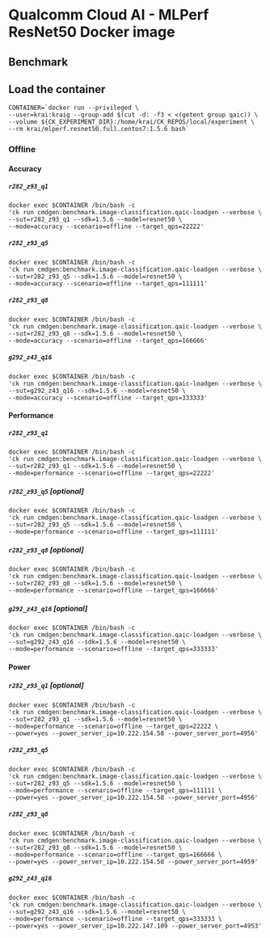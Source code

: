 # Qualcomm Cloud AI - MLPerf ResNet50 Docker image

## Benchmark

## Load the container
```
CONTAINER=`docker run --privileged \
--user=krai:kraig --group-add $(cut -d: -f3 < <(getent group qaic)) \
--volume ${CK_EXPERIMENT_DIR}:/home/krai/CK_REPOS/local/experiment \
--rm krai/mlperf.resnet50.full.centos7:1.5.6 bash`
```

### Offline

#### Accuracy

##### `r282_z93_q1`

```
docker exec $CONTAINER /bin/bash -c
'ck run cmdgen:benchmark.image-classification.qaic-loadgen --verbose \
--sut=r282_z93_q1 --sdk=1.5.6 --model=resnet50 \
--mode=accuracy --scenario=offline --target_qps=22222'
```

##### `r282_z93_q5`

```
docker exec $CONTAINER /bin/bash -c
'ck run cmdgen:benchmark.image-classification.qaic-loadgen --verbose \
--sut=r282_z93_q5 --sdk=1.5.6 --model=resnet50 \
--mode=accuracy --scenario=offline --target_qps=111111'
```

##### `r282_z93_q8`

```
docker exec $CONTAINER /bin/bash -c
'ck run cmdgen:benchmark.image-classification.qaic-loadgen --verbose \
--sut=r282_z93_q8 --sdk=1.5.6 --model=resnet50 \
--mode=accuracy --scenario=offline --target_qps=166666'
```

##### `g292_z43_q16`

```
docker exec $CONTAINER /bin/bash -c
'ck run cmdgen:benchmark.image-classification.qaic-loadgen --verbose \
--sut=g292_z43_q16 --sdk=1.5.6 --model=resnet50 \
--mode=accuracy --scenario=offline --target_qps=333333'
```

#### Performance

##### `r282_z93_q1`

```
docker exec $CONTAINER /bin/bash -c
'ck run cmdgen:benchmark.image-classification.qaic-loadgen --verbose \
--sut=r282_z93_q1 --sdk=1.5.6 --model=resnet50 \
--mode=performance --scenario=offline --target_qps=22222'
```

##### `r282_z93_q5` [optional]

```
docker exec $CONTAINER /bin/bash -c
'ck run cmdgen:benchmark.image-classification.qaic-loadgen --verbose \
--sut=r282_z93_q5 --sdk=1.5.6 --model=resnet50 \
--mode=performance --scenario=offline --target_qps=111111'
```

##### `r282_z93_q8` [optional]

```
docker exec $CONTAINER /bin/bash -c
'ck run cmdgen:benchmark.image-classification.qaic-loadgen --verbose \
--sut=r282_z93_q8 --sdk=1.5.6 --model=resnet50 \
--mode=performance --scenario=offline --target_qps=166666'
```

##### `g292_z43_q16` [optional]

```
docker exec $CONTAINER /bin/bash -c
'ck run cmdgen:benchmark.image-classification.qaic-loadgen --verbose \
--sut=g292_z43_q16 --sdk=1.5.6 --model=resnet50 \
--mode=performance --scenario=offline --target_qps=333333'
```

#### Power

##### `r282_z93_q1` [optional]

```
docker exec $CONTAINER /bin/bash -c
'ck run cmdgen:benchmark.image-classification.qaic-loadgen --verbose \
--sut=r282_z93_q1 --sdk=1.5.6 --model=resnet50 \
--mode=performance --scenario=offline --target_qps=22222 \
--power=yes --power_server_ip=10.222.154.58 --power_server_port=4956'
```

##### `r282_z93_q5`

```
docker exec $CONTAINER /bin/bash -c
'ck run cmdgen:benchmark.image-classification.qaic-loadgen --verbose \
--sut=r282_z93_q5 --sdk=1.5.6 --model=resnet50 \
--mode=performance --scenario=offline --target_qps=111111 \
--power=yes --power_server_ip=10.222.154.58 --power_server_port=4956'
```

##### `r282_z93_q8`

```
docker exec $CONTAINER /bin/bash -c
'ck run cmdgen:benchmark.image-classification.qaic-loadgen --verbose \
--sut=r282_z93_q8 --sdk=1.5.6 --model=resnet50 \
--mode=performance --scenario=offline --target_qps=166666 \
--power=yes --power_server_ip=10.222.154.58 --power_server_port=4959'
```

##### `g292_z43_q16`

```
docker exec $CONTAINER /bin/bash -c
'ck run cmdgen:benchmark.image-classification.qaic-loadgen --verbose \
--sut=g292_z43_q16 --sdk=1.5.6 --model=resnet50 \
--mode=performance --scenario=offline --target_qps=333333 \
--power=yes --power_server_ip=10.222.147.109 --power_server_port=4953'
```
